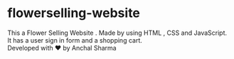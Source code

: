 # flowerselling-website
This a Flower Selling Website . Made by using HTML , CSS and JavaScript. It has a user sign in form and a shopping cart.
<br>
Developed with ❤️ by Anchal Sharma

